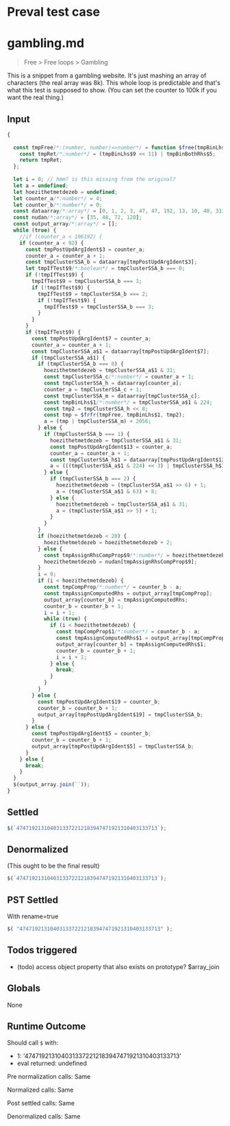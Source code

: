 # Preval test case

# gambling.md

> Free > Free loops > Gambling

This is a snippet from a gambling website. It's just mashing an array of characters (the real array was 8k).
This whole loop is predictable and that's what this test is supposed to show.
(You can set the counter to 100k if you want the real thing.)

## Input

`````js filename=intro
{
  
  const tmpFree/*:(number, number)=>number*/ = function $free(tmpBinLhs$9/*:number*/, tmpBinBothRhs$5/*:number*/) {
    const tmpRet/*:number*/ = (tmpBinLhs$9 << 11) | tmpBinBothRhs$5;
    return tmpRet;
  };
  
  let i = 0; // hmm? is this missing from the original?
  let a = undefined;
  let hoezithetmetdezeb = undefined;
  let counter_a/*:number*/ = 4;
  let counter_b/*:number*/ = 0;
  const dataarray/*:array*/ = [0, 1, 2, 3, 47, 47, 192, 13, 10, 40, 31337, 221, 218, 39, 1, 5, 2, 13];
  const nudan/*:array*/ = [35, 48, 72, 128];
  const output_array/*:array*/ = [];
  while (true) {
    //if (counter_a < 106192) {
    if (counter_a < 92) {
      const tmpPostUpdArgIdent$3 = counter_a;
      counter_a = counter_a + 1;
      const tmpClusterSSA_b = dataarray[tmpPostUpdArgIdent$3];
      let tmpIfTest$9/*:boolean*/ = tmpClusterSSA_b === 0;
      if (!tmpIfTest$9) {
        tmpIfTest$9 = tmpClusterSSA_b === 1;
        if (!tmpIfTest$9) {
          tmpIfTest$9 = tmpClusterSSA_b === 2;
          if (!tmpIfTest$9) {
            tmpIfTest$9 = tmpClusterSSA_b === 3;
          }
        }
      }
      if (tmpIfTest$9) {
        const tmpPostUpdArgIdent$7 = counter_a;
        counter_a = counter_a + 1;
        const tmpClusterSSA_a$1 = dataarray[tmpPostUpdArgIdent$7];
        if (tmpClusterSSA_a$1) {
          if (tmpClusterSSA_b === 0) {
            hoezithetmetdezeb = tmpClusterSSA_a$1 & 31;
            const tmpClusterSSA_c/*:number*/ = counter_a + 1;
            const tmpClusterSSA_h = dataarray[counter_a];
            counter_a = tmpClusterSSA_c + 1;
            const tmpClusterSSA_m = dataarray[tmpClusterSSA_c];
            const tmpBinLhs$1/*:number*/ = tmpClusterSSA_a$1 & 224;
            const tmp2 = tmpClusterSSA_h << 8;
            const tmp = $frfr(tmpFree, tmpBinLhs$1, tmp2);
            a = (tmp | tmpClusterSSA_m) + 2056;
          } else {
            if (tmpClusterSSA_b === 1) {
              hoezithetmetdezeb = tmpClusterSSA_a$1 & 31;
              const tmpPostUpdArgIdent$13 = counter_a;
              counter_a = counter_a + 1;
              const tmpClusterSSA_h$1 = dataarray[tmpPostUpdArgIdent$13];
              a = (((tmpClusterSSA_a$1 & 224) << 3) | tmpClusterSSA_h$1) + 8;
            } else {
              if (tmpClusterSSA_b === 2) {
                hoezithetmetdezeb = (tmpClusterSSA_a$1 >> 6) + 1;
                a = (tmpClusterSSA_a$1 & 63) + 8;
              } else {
                hoezithetmetdezeb = tmpClusterSSA_a$1 & 31;
                a = (tmpClusterSSA_a$1 >> 5) + 1;
              }
            }
          }
          if (hoezithetmetdezeb < 28) {
            hoezithetmetdezeb = hoezithetmetdezeb + 2;
          } else {
            const tmpAssignRhsCompProp$9/*:number*/ = hoezithetmetdezeb - 28;
            hoezithetmetdezeb = nudan[tmpAssignRhsCompProp$9];
          }
          i = 0;
          if (i < hoezithetmetdezeb) {
            const tmpCompProp/*:number*/ = counter_b - a;
            const tmpAssignComputedRhs = output_array[tmpCompProp];
            output_array[counter_b] = tmpAssignComputedRhs;
            counter_b = counter_b + 1;
            i = i + 1;
            while (true) {
              if (i < hoezithetmetdezeb) {
                const tmpCompProp$1/*:number*/ = counter_b - a;
                const tmpAssignComputedRhs$1 = output_array[tmpCompProp$1];
                output_array[counter_b] = tmpAssignComputedRhs$1;
                counter_b = counter_b + 1;
                i = i + 1;
              } else {
                break;
              }
            }
          }
        } else {
          const tmpPostUpdArgIdent$19 = counter_b;
          counter_b = counter_b + 1;
          output_array[tmpPostUpdArgIdent$19] = tmpClusterSSA_b;
        }
      } else {
        const tmpPostUpdArgIdent$5 = counter_b;
        counter_b = counter_b + 1;
        output_array[tmpPostUpdArgIdent$5] = tmpClusterSSA_b;
      }
    } else {
      break;
    }
  }
  $(output_array.join(``));
}
`````


## Settled


`````js filename=intro
$(`4747192131040313372212183947471921310403133713`);
`````


## Denormalized
(This ought to be the final result)

`````js filename=intro
$(`4747192131040313372212183947471921310403133713`);
`````


## PST Settled
With rename=true

`````js filename=intro
$( "4747192131040313372212183947471921310403133713" );
`````


## Todos triggered


- (todo) access object property that also exists on prototype? $array_join


## Globals


None


## Runtime Outcome


Should call `$` with:
 - 1: '4747192131040313372212183947471921310403133713'
 - eval returned: undefined

Pre normalization calls: Same

Normalized calls: Same

Post settled calls: Same

Denormalized calls: Same
